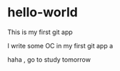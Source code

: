 # hello-world
This is my first git app

I write some OC in my first git app a

haha , go to study tomorrow
